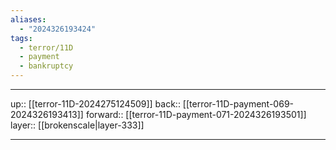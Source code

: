 ```yaml
---
aliases:
  - "2024326193424"
tags:
  - terror/11D
  - payment
  - bankruptcy
---
```




***

up:: [[terror-11D-2024275124509]]
back:: [[terror-11D-payment-069-2024326193413]]
forward:: [[terror-11D-payment-071-2024326193501]]
layer:: [[brokenscale|layer-333]]

***
